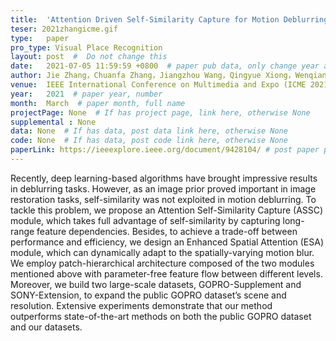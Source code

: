 ```yaml
---
title:  'Attention Driven Self-Similarity Capture for Motion Deblurring'  #  Paper title, covered by ''
teser: 2021zhangicme.gif
type:   paper
pro_type: Visual Place Recognition
layout: post  #  Do not change this
date:   2021-07-05 11:59:59 +0800  # paper pub data, only change year and month according to this format
author: Jie Zhang，Chuanfa Zhang，Jiangzhou Wang，Qingyue Xiong，Wenqiang Zhang  # authors information
venue:  IEEE International Conference on Multimedia and Expo (ICME 2021) (CCF B) # Where it be, ICCV and CVPR remove IEEE Conference on,
year:   2021  # paper year, number
month:  March  # paper month, full name
projectPage: None  # If has project page, link here, otherwise None
supplemental : None
data: None  # If has data, post data link here, otherwise None
code: None  # If has data, post code link here, otherwise None
paperLink: https://ieeexplore.ieee.org/document/9428104/ # post paper pdf link here
---
```


Recently, deep learning-based algorithms have brought impressive results in deblurring tasks. However, as an image prior proved important in image restoration tasks, self-similarity was not exploited in motion deblurring. To tackle this problem, we propose an Attention Self-Similarity Capture (ASSC) module, which takes full advantage of self-similarity by capturing long-range feature dependencies. Besides, to achieve a trade-off between performance and efficiency, we design an Enhanced Spatial Attention (ESA) module, which can dynamically adapt to the spatially-varying motion blur. We employ patch-hierarchical architecture composed of the two modules mentioned above with parameter-free feature flow between different levels. Moreover, we build two large-scale datasets, GOPRO-Supplement and SONY-Extension, to expand the public GOPRO dataset’s scene and resolution. Extensive experiments demonstrate that our method outperforms state-of-the-art methods on both the public GOPRO dataset and our datasets.